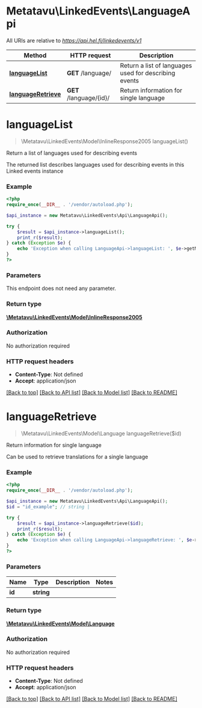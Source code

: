 # Metatavu\LinkedEvents\LanguageApi

All URIs are relative to *https://api.hel.fi/linkedevents/v1*

Method | HTTP request | Description
------------- | ------------- | -------------
[**languageList**](LanguageApi.md#languageList) | **GET** /language/ | Return a list of languages used for describing events
[**languageRetrieve**](LanguageApi.md#languageRetrieve) | **GET** /language/{id}/ | Return information for single language


# **languageList**
> \Metatavu\LinkedEvents\Model\InlineResponse2005 languageList()

Return a list of languages used for describing events

The returned list describes languages used for describing events in this Linked events instance

### Example
```php
<?php
require_once(__DIR__ . '/vendor/autoload.php');

$api_instance = new Metatavu\LinkedEvents\Api\LanguageApi();

try {
    $result = $api_instance->languageList();
    print_r($result);
} catch (Exception $e) {
    echo 'Exception when calling LanguageApi->languageList: ', $e->getMessage(), PHP_EOL;
}
?>
```

### Parameters
This endpoint does not need any parameter.

### Return type

[**\Metatavu\LinkedEvents\Model\InlineResponse2005**](../Model/InlineResponse2005.md)

### Authorization

No authorization required

### HTTP request headers

 - **Content-Type**: Not defined
 - **Accept**: application/json

[[Back to top]](#) [[Back to API list]](../../README.md#documentation-for-api-endpoints) [[Back to Model list]](../../README.md#documentation-for-models) [[Back to README]](../../README.md)

# **languageRetrieve**
> \Metatavu\LinkedEvents\Model\Language languageRetrieve($id)

Return information for single language

Can be used to retrieve translations for a single language

### Example
```php
<?php
require_once(__DIR__ . '/vendor/autoload.php');

$api_instance = new Metatavu\LinkedEvents\Api\LanguageApi();
$id = "id_example"; // string | 

try {
    $result = $api_instance->languageRetrieve($id);
    print_r($result);
} catch (Exception $e) {
    echo 'Exception when calling LanguageApi->languageRetrieve: ', $e->getMessage(), PHP_EOL;
}
?>
```

### Parameters

Name | Type | Description  | Notes
------------- | ------------- | ------------- | -------------
 **id** | **string**|  |

### Return type

[**\Metatavu\LinkedEvents\Model\Language**](../Model/Language.md)

### Authorization

No authorization required

### HTTP request headers

 - **Content-Type**: Not defined
 - **Accept**: application/json

[[Back to top]](#) [[Back to API list]](../../README.md#documentation-for-api-endpoints) [[Back to Model list]](../../README.md#documentation-for-models) [[Back to README]](../../README.md)

